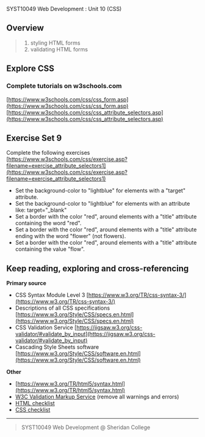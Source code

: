 SYST10049 Web Development
: Unit 10 (CSS)

## Overview
> 1. styling HTML forms
> 2. validating HTML forms


## Explore CSS 
### Complete tutorials on w3schools.com
[https://www.w3schools.com/css/css_form.asp](https://www.w3schools.com/css/css_form.asp)
[https://www.w3schools.com/css/css_attribute_selectors.asp](https://www.w3schools.com/css/css_attribute_selectors.asp)


## Exercise Set 9
Complete the following exercises [https://www.w3schools.com/css/exercise.asp?filename=exercise_attribute_selectors1](https://www.w3schools.com/css/exercise.asp?filename=exercise_attribute_selectors1)
-   Set the background-color to "lightblue" for elements with a "target" attribute.
-   Set the background-color to "lightblue" for elements with an attribute like: target="_blank"
-   Set a border with the color "red", around elements with a "title" attribute containing the word "red".
-   Set a border with the color "red", around elements with a "title" attribute ending with the word "flower" (not flowers).
-   Set a border with the color "red", around elements with a "title" attribute containing the value "flow".

## Keep reading, exploring and cross-referencing

**Primary source** 
- CSS Syntax Module Level 3 [https://www.w3.org/TR/css-syntax-3/](https://www.w3.org/TR/css-syntax-3/)
- Descriptions of all CSS specifications [https://www.w3.org/Style/CSS/specs.en.html](https://www.w3.org/Style/CSS/specs.en.html)
- CSS Validation Service [https://jigsaw.w3.org/css-validator/#validate_by_input](https://jigsaw.w3.org/css-validator/#validate_by_input)
- Cascading Style Sheets software [https://www.w3.org/Style/CSS/software.en.html](https://www.w3.org/Style/CSS/software.en.html)

**Other**
- [https://www.w3.org/TR/html5/syntax.html](https://www.w3.org/TR/html5/syntax.html)
- [W3C Validation Markup Service](https://validator.w3.org) (remove all warnings and errors)
- [HTML checklist](http://bajcar.dev.fast.sheridanc.on.ca/web10049/checklists/htmlSheet.html)
- [CSS checklist](http://bajcar.dev.fast.sheridanc.on.ca/web10049/checklists/cssSheet.html)

 
---
> SYST10049 Web Development @ Sheridan College
<!--stackedit_data:
eyJoaXN0b3J5IjpbNjYxMTk4NzM0XX0=
-->